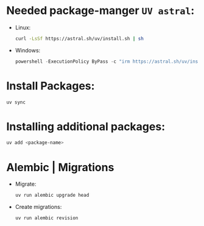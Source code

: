 # Needed package-manger `UV astral`:
 - Linux:
    ```bash
   curl -LsSf https://astral.sh/uv/install.sh | sh
    ```
 - Windows:
    ```powershell
   powershell -ExecutionPolicy ByPass -c "irm https://astral.sh/uv/install.ps1 | iex"
    ```

# Install Packages:
```bash
uv sync
```

# Installing additional packages:
```bash
uv add <package-name>
```
# Alembic | Migrations
 - Migrate:
   ```bash
   uv run alembic upgrade head
   ```
 - Create migrations:
   ```bash
   uv run alembic revision
   ```

